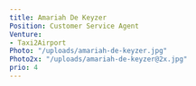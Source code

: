 ```yaml
---
title: Amariah De Keyzer
Position: Customer Service Agent
Venture:
- Taxi2Airport
Photo: "/uploads/amariah-de-keyzer.jpg"
Photo2x: "/uploads/amariah-de-keyzer@2x.jpg"
prio: 4
---
```

